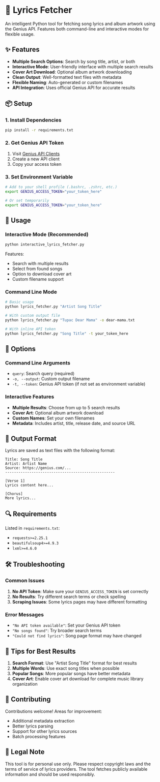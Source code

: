 # 📝 Lyrics Fetcher

An intelligent Python tool for fetching song lyrics and album artwork using the Genius API. Features both command-line and interactive modes for flexible usage.

## ✨ Features

- **Multiple Search Options**: Search by song title, artist, or both
- **Interactive Mode**: User-friendly interface with multiple search results
- **Cover Art Download**: Optional album artwork downloading
- **Clean Output**: Well-formatted text files with metadata
- **Flexible Naming**: Auto-generated or custom filenames
- **API Integration**: Uses official Genius API for accurate results

## 📦 Setup

### 1. Install Dependencies

```bash
pip install -r requirements.txt
```

### 2. Get Genius API Token

1. Visit [Genius API Clients](https://genius.com/api-clients)
2. Create a new API client
3. Copy your access token

### 3. Set Environment Variable

```bash
# Add to your shell profile (.bashrc, .zshrc, etc.)
export GENIUS_ACCESS_TOKEN="your_token_here"

# Or set temporarily
export GENIUS_ACCESS_TOKEN="your_token_here"
```

## 🚀 Usage

### Interactive Mode (Recommended)

```bash
python interactive_lyrics_fetcher.py
```

Features:
- Search with multiple results
- Select from found songs
- Option to download cover art
- Custom filename support

### Command Line Mode

```bash
# Basic usage
python lyrics_fetcher.py "Artist Song Title"

# With custom output file
python lyrics_fetcher.py "Tupac Dear Mama" -o dear-mama.txt

# With inline API token
python lyrics_fetcher.py "Song Title" -t your_token_here
```

## 🔧 Options

### Command Line Arguments

- `query`: Search query (required)
- `-o, --output`: Custom output filename
- `-t, --token`: Genius API token (if not set as environment variable)

### Interactive Features

- **Multiple Results**: Choose from up to 5 search results
- **Cover Art**: Optional album artwork download
- **Custom Names**: Set your own filenames
- **Metadata**: Includes artist, title, release date, and source URL

## 📁 Output Format

Lyrics are saved as text files with the following format:

```
Title: Song Title
Artist: Artist Name
Source: https://genius.com/...
--------------------------------------------------

[Verse 1]
Lyrics content here...

[Chorus]
More lyrics...
```

## 🔍 Requirements

Listed in `requirements.txt`:
- `requests>=2.25.1`
- `beautifulsoup4>=4.9.3`
- `lxml>=4.6.0`

## 🛠️ Troubleshooting

### Common Issues

1. **No API Token**: Make sure your `GENIUS_ACCESS_TOKEN` is set correctly
2. **No Results**: Try different search terms or check spelling
3. **Scraping Issues**: Some lyrics pages may have different formatting

### Error Messages

- `"No API token available"`: Set your Genius API token
- `"No songs found"`: Try broader search terms
- `"Could not find lyrics"`: Song page format may have changed

## 🎯 Tips for Best Results

1. **Search Format**: Use "Artist Song Title" format for best results
2. **Multiple Words**: Use exact song titles when possible
3. **Popular Songs**: More popular songs have better metadata
4. **Cover Art**: Enable cover art download for complete music library organization

## 🤝 Contributing

Contributions welcome! Areas for improvement:
- Additional metadata extraction
- Better lyrics parsing
- Support for other lyrics sources
- Batch processing features

## 📄 Legal Note

This tool is for personal use only. Please respect copyright laws and the terms of service of lyrics providers. The tool fetches publicly available information and should be used responsibly.
